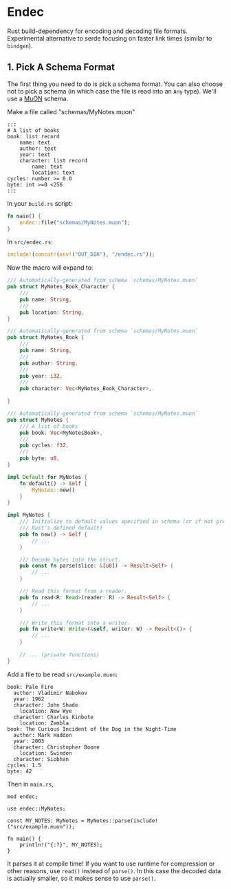 # Endec
Rust build-dependency for encoding and decoding file formats.  Experimental
alternative to serde focusing on faster link times (similar to `bindgen`).

## 1. Pick A Schema Format
The first thing you need to do is pick a schema format.  You can also choose not
to pick a schema (in which case the file is read into an `Any` type).  We'll use
a [MuON](https://github.com/muon-data/muon) schema.

Make a file called "schemas/MyNotes.muon"

```muon
:::
# A list of books
book: list record
    name: text
    author: text
    year: text
    character: list record
        name: text
        location: text
cycles: number >= 0.0
byte: int >=0 <256
:::
```

In your `build.rs` script:
```rust
fn main() {
    endec::file("schemas/MyNotes.muon");
}
```

In `src/endec.rs`:
```rust
include!(concat!(env!("OUT_DIR"), "/endec.rs"));
```

Now the macro will expand to:
```rust
/// Automatically-generated from schema `schemas/MyNotes.muon`
pub struct MyNotes_Book_Character {
    /// 
    pub name: String,
    /// 
    pub location: String,
}

/// Automatically-generated from schema `schemas/MyNotes.muon`
pub struct MyNotes_Book {
    /// 
    pub name: String,
    /// 
    pub author: String,
    /// 
    pub year: i32,
    /// 
    pub character: Vec<MyNotes_Book_Character>,

}

/// Automatically-generated from schema `schemas/MyNotes.muon`
pub struct MyNotes {
    /// A list of books
    pub book: Vec<MyNotesBook>,
    /// 
    pub cycles: f32,
    /// 
    pub byte: u8,
}

impl Default for MyNotes {
    fn default() -> Self {
        MyNotes::new()
    }
}

impl MyNotes {
    /// Initialize to default values specified in schema (or if not present,
    /// Rust's defined default)
    pub fn new() -> Self {
        // ...
    }

    /// Decode bytes into the struct.
    pub const fn parse(slice: &[u8]) -> Result<Self> {
        // ...
    }

    /// Read this format from a reader.
    pub fn read<R: Read>(reader: R) -> Result<Self> {
        // ...
    }

    /// Write this format into a writer.
    pub fn write<W: Write>(&self, writer: W) -> Result<()> {
        // ...
    }
    
    // ... (private functions)
}
```

Add a file to be read `src/example.muon`:
```muon
book: Pale Fire
  author: Vladimir Nabokov
  year: 1962
  character: John Shade
    location: New Wye
  character: Charles Kinbote
    location: Zembla
book: The Curious Incident of the Dog in the Night-Time
  author: Mark Haddon
  year: 2003
  character: Christopher Boone
    location: Swindon
  character: Siobhan
cycles: 1.5
byte: 42
```

Then in `main.rs`,

```
mod endec;

use endec::MyNotes;

const MY_NOTES: MyNotes = MyNotes::parse(include!("src/example.muon"));

fn main() {
    println!("{:?}", MY_NOTES);
}
```

It parses it at compile time!  If you want to use runtime for compression or
other reasons, use `read()` instead of `parse()`.  In this case the decoded data
is actually smaller, so it makes sense to use `parse()`.
